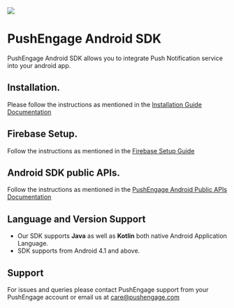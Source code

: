 <img src="https://assetscdn.pushengage.com/site_assets/img/pushengage-logo.png"/>

# PushEngage Android SDK

PushEngage Android SDK allows you to integrate Push Notification service into your android app. 

## Installation.

Please follow the instructions as mentioned in the [Installation Guide Documentation]()

## Firebase Setup.

Follow the instructions as mentioned in the [Firebase Setup Guide]()

## Android SDK public APIs.

Follow the instructions as mentioned in the [PushEngage Android Public APIs Documentation]()

## Language and Version Support

 - Our SDK supports **Java** as well as **Kotlin** both native Android Application Language.
 - SDK supports from Android 4.1 and above.


## Support

For issues and queries please contact PushEngage support from your PushEngage account or email us at <care@pushengage.com>
